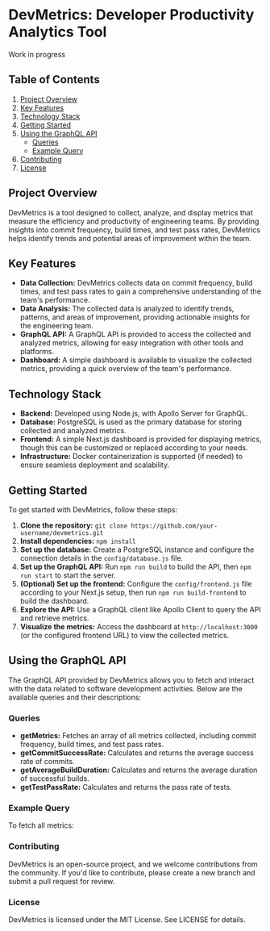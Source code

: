 # DevMetrics: Developer Productivity Analytics Tool
Work in progress

## Table of Contents
1. [Project Overview](#project-overview)
2. [Key Features](#key-features)
3. [Technology Stack](#technology-stack)
4. [Getting Started](#getting-started)
5. [Using the GraphQL API](#using-the-graphql-api)
    - [Queries](#queries)
    - [Example Query](#example-query)
6. [Contributing](#contributing)
7. [License](#license)

## Project Overview
DevMetrics is a tool designed to collect, analyze, and display metrics that measure the efficiency and productivity of engineering teams. By providing insights into commit frequency, build times, and test pass rates, DevMetrics helps identify trends and potential areas of improvement within the team.

## Key Features
- **Data Collection:** DevMetrics collects data on commit frequency, build times, and test pass rates to gain a comprehensive understanding of the team's performance.
- **Data Analysis:** The collected data is analyzed to identify trends, patterns, and areas of improvement, providing actionable insights for the engineering team.
- **GraphQL API:** A GraphQL API is provided to access the collected and analyzed metrics, allowing for easy integration with other tools and platforms.
- **Dashboard:** A simple dashboard is available to visualize the collected metrics, providing a quick overview of the team's performance.

## Technology Stack
- **Backend:** Developed using Node.js, with Apollo Server for GraphQL.
- **Database:** PostgreSQL is used as the primary database for storing collected and analyzed metrics.
- **Frontend:** A simple Next.js dashboard is provided for displaying metrics, though this can be customized or replaced according to your needs.
- **Infrastructure:** Docker containerization is supported (if needed) to ensure seamless deployment and scalability.

## Getting Started
To get started with DevMetrics, follow these steps:
1. **Clone the repository:** `git clone https://github.com/your-username/devmetrics.git`
2. **Install dependencies:** `npm install`
3. **Set up the database:** Create a PostgreSQL instance and configure the connection details in the `config/database.js` file.
4. **Set up the GraphQL API:** Run `npm run build` to build the API, then `npm run start` to start the server.
5. **(Optional) Set up the frontend:** Configure the `config/frontend.js` file according to your Next.js setup, then run `npm run build-frontend` to build the dashboard.
6. **Explore the API:** Use a GraphQL client like Apollo Client to query the API and retrieve metrics.
7. **Visualize the metrics:** Access the dashboard at `http://localhost:3000` (or the configured frontend URL) to view the collected metrics.

## Using the GraphQL API
The GraphQL API provided by DevMetrics allows you to fetch and interact with the data related to software development activities. Below are the available queries and their descriptions:

### Queries
- **getMetrics:** Fetches an array of all metrics collected, including commit frequency, build times, and test pass rates.
- **getCommitSuccessRate:** Calculates and returns the average success rate of commits.
- **getAverageBuildDuration:** Calculates and returns the average duration of successful builds.
- **getTestPassRate:** Calculates and returns the pass rate of tests.

### Example Query
To fetch all metrics:


### Contributing
DevMetrics is an open-source project, and we welcome contributions from the community. If you'd like to contribute, please create a new branch and submit a pull request for review.

### License
DevMetrics is licensed under the MIT License. See LICENSE for details.
